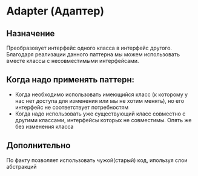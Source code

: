 
# Adapter (Адаптер)

## Назначение
Преобразовует интерфейс одного класса в интерфейс другого. Благодаря реализации данного паттерна мы можем использовать вместе классы с несовместимыми интерфейсами.

## Когда надо применять паттерн:
* Когда необходимо использовать имеющийся класс (к которому у нас нет доступа для изменения или мы не хотим менять), но его интерфейс не соответствует потребностям
* Когда надо использовать уже существующий класс совместно с другими классами, интерфейсы которых не совместимы. Опять же без изменения класса

## Дополнительно

По факту позволяет использовать чужой(старый) код, ипользуя слои абстракций